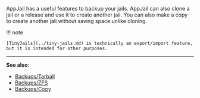 AppJail has a useful features to backup your jails. AppJail can also clone a jail or a release and use it to create another jail. You can also make a copy to create another jail without saving space unlike cloning.

!!! note

    [TinyJails](../tiny-jails.md) is technically an export/import feature, but it is intended for other purposes.

---

**See also**:

* [Backups/Tarball](tarball.md)
* [Backups/ZFS](ZFS.md)
* [Backups/Copy](copy.md)
